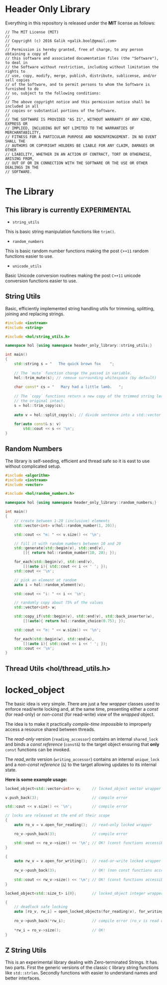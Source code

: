 # Header Only Library

Everything in this repository is released under the **MIT** license as follows:
```
// The MIT License (MIT)
//
// Copyright (c) 2016 Galik <galik.bool@gmail.com>
//
// Permission is hereby granted, free of charge, to any person obtaining a copy of
// this software and associated documentation files (the "Software"), to deal in
// the Software without restriction, including without limitation the rights to
// use, copy, modify, merge, publish, distribute, sublicense, and/or sell copies
// of the Software, and to permit persons to whom the Software is furnished to do
// so, subject to the following conditions:
//
// The above copyright notice and this permission notice shall be included in all
// copies or substantial portions of the Software.
//
// THE SOFTWARE IS PROVIDED "AS IS", WITHOUT WARRANTY OF ANY KIND, EXPRESS OR
// IMPLIED, INCLUDING BUT NOT LIMITED TO THE WARRANTIES OF MERCHANTABILITY,
// FITNESS FOR A PARTICULAR PURPOSE AND NONINFRINGEMENT. IN NO EVENT SHALL THE
// AUTHORS OR COPYRIGHT HOLDERS BE LIABLE FOR ANY CLAIM, DAMAGES OR OTHER
// LIABILITY, WHETHER IN AN ACTION OF CONTRACT, TORT OR OTHERWISE, ARISING FROM,
// OUT OF OR IN CONNECTION WITH THE SOFTWARE OR THE USE OR OTHER DEALINGS IN THE
// SOFTWARE.
```
# The Library

## This library is currently EXPERIMENTAL

* `string_utils`

This is basic string manipulation functions like `trim()`.

* `random_numbers`

This is basic random number functions making the post `C++11` random functions easier to use.

* `unicode_utils`

Basic Unicode conversion routines making the post `C++11` unicode conversion functions easier to use. 

## String Utils

Basic, efficiently implemented string handling utils for trimming, splitting, joining and replacing strings.

```cpp
#include <iostream>
#include <string>

#include <hol/string_utils.h>

namespace hol {using namespace header_only_library::string_utils;}

int main()
{
    std::string s = "   The quick brown fox    ";
    
    // The `mute` function change the passed in variable.
    hol::trim_mute(s); // remove surrounding whitespace (by default)
    
    char const* cs = "   Mary had a little lamb.   ";
    
    // The `copy` functions return a new copy of the trimmed string leaving
    // the original intact.
    s = hol::trim_copy(cs);
    
    auto v = hol::split_copy(s); // divide sentence into a std::vector of words
    
    for(auto const& s: v)
        std::cout << s << '\n';
}

```

## Random Numbers

The library is self-seeding, efficient and thread safe so it is east to use without complicated setup.

```cpp
#include <algorithm>
#include <iostream>
#include <vector>

#include <hol/random_numbers.h>

namespace hol {using namespace header_only_library::random_numbers;}

int main()
{
    // create between 1-20 (inclusive) elements
    std::vector<int> v(hol::random_number(1, 20));

    std::cout << "n: " << v.size() << '\n';

    // fill it with random numbers between 10 and 20
    std::generate(std::begin(v), std::end(v),
        []{ return hol::random_number(10, 20); });

    for_each(std::begin(v), std::end(v),
        [](auto i){ std::cout << i << ' '; });
    std::cout << '\n';

    // pick an element at random
    auto i = hol::random_element(v);

    std::cout << "i: " << i << '\n';

    // randomly copy about 75% of the values
    std::vector<int> w;

    std::copy_if(std::begin(v), std::end(v), std::back_inserter(w),
        [](auto){ return hol::random_choice(0.75); });

    std::cout << "n: " << w.size() << '\n';

    for_each(std::begin(w), std::end(w),
        [](auto i){ std::cout << i << ' '; });
    std::cout << '\n';
}
```

## Thread Utils <hol/thread_utils.h>

# locked_object<T>

The basic idea is very simple. There are just a few *wrapper* classes used to enforce read/write locking and, at the same time, presenting either a *const* (for read-only) or *non-const* (for read-write) *view* of the *wrapped* object.

The idea is to make it practically *compile-time impossible* to improperly access a resource shared between threads.

The *read-only* version (`reading_accessor`) contains an internal `shared_lock` and binds a *const reference* (`const&`) to the target object ensuring that **only** `const` functions can be invoked.

The *read_write* version (`writing_accessor`) contains an internal `unique_lock` and a *non-const reference* (`&`)  to the target allowing updates to its internal state.

**Here is some example usage:**

```cpp
locked_object<std::vector<int>> v;     // locked_object vector wrapper

v.push_back(3);                        // compile error

std::cout << v.size() << '\n';         // compile error

// locks are released at the end of their scope
{
	auto ro_v = v.open_for_reading();  // read-only locked wrapper

	ro_v->push_back(3);                // compile error

	std::cout << ro_v->size() << '\n'; // OK! (const functions accessible)
}

{
	auto rw_v = v.open_for_writing();  // read-or-write locked wrapper
	
	rw_v->push_back(3);                // OK! (non const functions accessible)
	
	std::cout << rw_v->size() << '\n'; // OK! (const functions accessible)
}

locked_object<std::size_t> i{0};       // locked_object integer wrapper

{
	// deadlock safe locking
	auto [ro_v, rw_i] = open_locked_objects(for_reading(v), for_writing(i));   
	
	ro_v->push_back(*rw_i);            // compile error (ro_v is read only)
	
	*rw_i = ro_v->size();              // OK!
}
```

## Z String Utils

This is an experimental library dealing with Zero-terminated Strings. It has two parts. First 
the generic versions of the classic `C` library string functions like `std::strlen`. 
Secondly functions with easier to understand names and better interfaces.

```cpp
```
